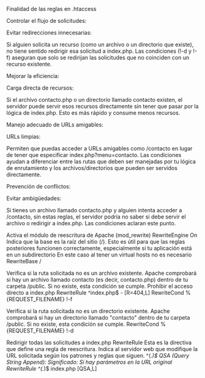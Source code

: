 Finalidad de las reglas en .htaccess

Controlar el flujo de solicitudes:

Evitar redirecciones innecesarias: 

Si alguien solicita un recurso (como un archivo o un directorio que existe), no tiene sentido redirigir esa solicitud a index.php. Las condiciones (!-d y !-f) aseguran que solo se redirijan las solicitudes que no coinciden con un recurso existente.

Mejorar la eficiencia:

Carga directa de recursos: 

Si el archivo contacto.php o un directorio llamado contacto existen, el servidor puede servir esos recursos directamente sin tener que pasar por la lógica de index.php. Esto es más rápido y consume menos recursos.


Manejo adecuado de URLs amigables:

URLs limpias: 

Permiten que puedas acceder a URLs amigables como /contacto en lugar de tener que especificar index.php?menu=contacto. Las condiciones ayudan a diferenciar entre las rutas que deben ser manejadas por tu lógica de enrutamiento y los archivos/directorios que pueden ser servidos directamente.


Prevención de conflictos:

Evitar ambigüedades:

Si tienes un archivo llamado contacto.php y alguien intenta acceder a /contacto, sin estas reglas, el servidor podría no saber si debe servir el archivo o redirigir a index.php. Las condiciones aclaran este punto.

Activa el módulo de reescritura de Apache (mod_rewrite)
RewriteEngine On
Indica que la base es la raíz del sitio (/).
Esto es útil para que las reglas posteriores funcionen correctamente, especialmente si tu aplicación está en un subdirectorio
En este caso al tener un virtual hosts no es necesario
RewriteBase /

Verifica si la ruta solicitada no es un archivo existente.
Apache comprobará si hay un archivo llamado contacto (es decir, contacto.php) dentro de tu carpeta /public.
Si no existe, esta condición se cumple.
 Prohibir el acceso directo a index.php
RewriteRule ^index\.php$ - [R=404,L]
RewriteCond %{REQUEST_FILENAME} !-f

Verifica si la ruta solicitada no es un directorio existente.
Apache comprobará si hay un directorio llamado "contacto" dentro de tu carpeta /public.
Si no existe, esta condición se cumple.
RewriteCond %{REQUEST_FILENAME} !-d


Redirigir todas las solicitudes a index.php
RewriteRule
Esta es la directiva que define una regla de reescritura.
Indica al servidor web que modifique la URL solicitada según los patrones y reglas que siguen.
^(.*)$
QSA (Query String Append):
Significado: Si hay parámetros en la URL original
RewriteRule ^(.*)$ index.php [QSA,L]